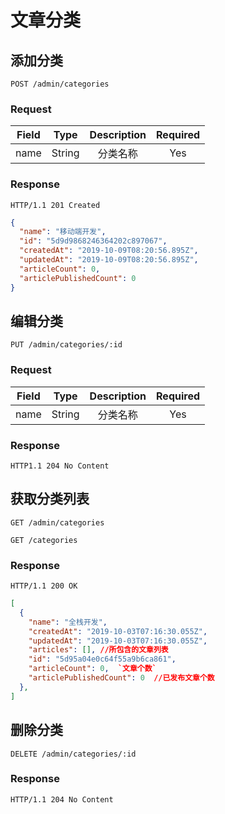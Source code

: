 # 文章分类

## 添加分类

`POST /admin/categories`

### Request

| Field |  Type  | Description | Required |
| :---: | :----: | :---------: | :------: |
| name  | String |  分类名称   |   Yes    |

### Response

`HTTP/1.1 201 Created`

```json
{
  "name": "移动端开发",
  "id": "5d9d9868246364202c897067",
  "createdAt": "2019-10-09T08:20:56.895Z",
  "updatedAt": "2019-10-09T08:20:56.895Z",
  "articleCount": 0,
  "articlePublishedCount": 0
}
```

## 编辑分类

`PUT /admin/categories/:id`

### Request

| Field |  Type  | Description | Required |
| :---: | :----: | :---------: | :------: |
| name  | String |  分类名称   |   Yes    |

### Response 

`HTTP1.1 204 No Content`

## 获取分类列表

`GET /admin/categories`  

`GET /categories`

### Response

`HTTP/1.1 200 OK`

```json
[
  {
    "name": "全栈开发",
    "createdAt": "2019-10-03T07:16:30.055Z",
    "updatedAt": "2019-10-03T07:16:30.055Z",
    "articles": [], //所包含的文章列表
    "id": "5d95a04e0c64f55a9b6ca861",
    "articleCount": 0,  `文章个数` 
    "articlePublishedCount": 0  //已发布文章个数
  },
]
```

## 删除分类

`DELETE /admin/categories/:id`

### Response

`HTTP/1.1 204 No Content`

